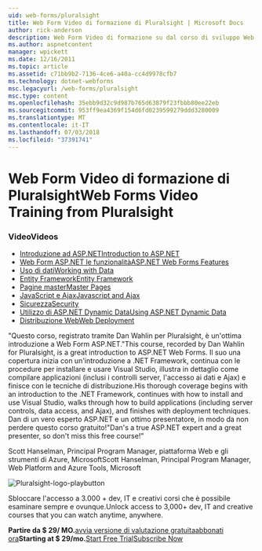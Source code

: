 ```yaml
---
uid: web-forms/pluralsight
title: Web Form Video di formazione di Pluralsight | Microsoft Docs
author: rick-anderson
description: Web Form Video di formazione su dal corso di sviluppo Web Form di Pluralsight This ASP.NET presenta numerose tecnologie chiave, che è necessario sapere come un DEV .NET....
ms.author: aspnetcontent
manager: wpickett
ms.date: 12/16/2011
ms.topic: article
ms.assetid: c71bb9b2-7136-4ce6-a40a-cc4d9978cfb7
ms.technology: dotnet-webforms
msc.legacyurl: /web-forms/pluralsight
msc.type: content
ms.openlocfilehash: 35ebb9d32c9d987b765d63879f23fbbb80ee22eb
ms.sourcegitcommit: 953ff9ea4369f154d6fd0239599279ddd3280009
ms.translationtype: MT
ms.contentlocale: it-IT
ms.lasthandoff: 07/03/2018
ms.locfileid: "37391741"
---
```

<a name="web-forms-video-training-from-pluralsight"></a><span data-ttu-id="75295-103">Web Form Video di formazione di Pluralsight</span><span class="sxs-lookup"><span data-stu-id="75295-103">Web Forms Video Training from Pluralsight</span></span>
====================
### <a name="videos"></a><span data-ttu-id="75295-104">Video</span><span class="sxs-lookup"><span data-stu-id="75295-104">Videos</span></span>

- [<span data-ttu-id="75295-105">Introduzione ad ASP.NET</span><span class="sxs-lookup"><span data-stu-id="75295-105">Introduction to ASP.NET</span></span>](https://pluralsight.com/training/Player?author=dan-wahlin&name=webforms-01&mode=live&clip=0&course=aspdotnet-webforms4-intro)
- [<span data-ttu-id="75295-106">Web Form ASP.NET le funzionalità</span><span class="sxs-lookup"><span data-stu-id="75295-106">ASP.NET Web Forms Features</span></span>](https://pluralsight.com/training/Player?author=dan-wahlin&name=webforms-02&mode=live&clip=0&course=aspdotnet-webforms4-intro)
- [<span data-ttu-id="75295-107">Uso di dati</span><span class="sxs-lookup"><span data-stu-id="75295-107">Working with Data</span></span>](https://pluralsight.com/training/Player?author=dan-wahlin&name=webforms-03&mode=live&clip=0&course=aspdotnet-webforms4-intro)
- [<span data-ttu-id="75295-108">Entity Framework</span><span class="sxs-lookup"><span data-stu-id="75295-108">Entity Framework</span></span>](https://pluralsight.com/training/Player?author=dan-wahlin&name=webforms-04&mode=live&clip=0&course=aspdotnet-webforms4-intro)
- [<span data-ttu-id="75295-109">Pagine master</span><span class="sxs-lookup"><span data-stu-id="75295-109">Master Pages</span></span>](https://pluralsight.com/training/Player?author=dan-wahlin&name=webforms-05&mode=live&clip=0&course=aspdotnet-webforms4-intro)
- [<span data-ttu-id="75295-110">JavaScript e Ajax</span><span class="sxs-lookup"><span data-stu-id="75295-110">Javascript and Ajax</span></span>](https://pluralsight.com/training/Player?author=dan-wahlin&name=webforms-06&mode=live&clip=0&course=aspdotnet-webforms4-intro)
- [<span data-ttu-id="75295-111">Sicurezza</span><span class="sxs-lookup"><span data-stu-id="75295-111">Security</span></span>](https://pluralsight.com/training/Player?author=dan-wahlin&name=webforms-07&mode=live&clip=0&course=aspdotnet-webforms4-intro)
- [<span data-ttu-id="75295-112">Utilizzo di ASP.NET Dynamic Data</span><span class="sxs-lookup"><span data-stu-id="75295-112">Using ASP.NET Dynamic Data</span></span>](https://pluralsight.com/training/Player?author=dan-wahlin&name=webforms-08&mode=live&clip=0&course=aspdotnet-webforms4-intro)
- [<span data-ttu-id="75295-113">Distribuzione Web</span><span class="sxs-lookup"><span data-stu-id="75295-113">Web Deployment</span></span>](https://pluralsight.com/training/Player?author=fritz-onion&name=webforms-09&mode=live&clip=0&course=aspdotnet-webforms4-intro)


<span data-ttu-id="75295-114">"Questo corso, registrato tramite Dan Wahlin per Pluralsight, è un'ottima introduzione a Web Form ASP.NET.</span><span class="sxs-lookup"><span data-stu-id="75295-114">"This course, recorded by Dan Wahlin for Pluralsight, is a great introduction to ASP.NET Web Forms.</span></span> <span data-ttu-id="75295-115">Il suo una copertura inizia con un'introduzione a .NET Framework, continua con le procedure per installare e usare Visual Studio, illustra in dettaglio come compilare applicazioni (inclusi i controlli server, l'accesso ai dati e Ajax) e finisce con le tecniche di distribuzione.</span><span class="sxs-lookup"><span data-stu-id="75295-115">His thorough coverage begins with an introduction to the .NET Framework, continues with how to install and use Visual Studio, walks through how to build applications (including server controls, data access, and Ajax), and finishes with deployment techniques.</span></span> <span data-ttu-id="75295-116">Dan di un vero esperto ASP.NET e un ottimo presentatore, in modo da non perdere questo corso gratuito!"</span><span class="sxs-lookup"><span data-stu-id="75295-116">Dan's a true ASP.NET expert and a great presenter, so don't miss this free course!"</span></span>

<span data-ttu-id="75295-117">Scott Hanselman, Principal Program Manager, piattaforma Web e gli strumenti di Azure, Microsoft</span><span class="sxs-lookup"><span data-stu-id="75295-117">Scott Hanselman, Principal Program Manager, Web Platform and Azure Tools, Microsoft</span></span>


![Pluralsight-logo-playbutton](pluralsight/_static/image1.png)

<span data-ttu-id="75295-119">Sbloccare l'accesso a 3.000 + dev, IT e creativi corsi che è possibile esaminare sempre e ovunque.</span><span class="sxs-lookup"><span data-stu-id="75295-119">Unlock access to 3,000+ dev, IT and creative courses that you can watch anytime, anywhere.</span></span>

<span data-ttu-id="75295-120">**Partire da $ 29/ MO.**[avvia versione di valutazione gratuita](https://pluralsight.com/microsoft/olt/subscribe/SubscriptionRedirector.aspx?freetrial=true&amp;utm_source=microsoft&amp;utm_medium=sponsored-page&amp;utm_content=webmatrix&amp;utm_campaign=microsoft-sponsored-course)[abbonati ora](https://pluralsight.com/microsoft/OLT/subscriptions.aspx?utm_source=microsoft&amp;utm_medium=sponsored-page&amp;utm_content=webmatrix&amp;utm_campaign=microsoft-sponsored-course)</span><span class="sxs-lookup"><span data-stu-id="75295-120">**Starting at $ 29/mo.**[Start Free Trial](https://pluralsight.com/microsoft/olt/subscribe/SubscriptionRedirector.aspx?freetrial=true&amp;utm_source=microsoft&amp;utm_medium=sponsored-page&amp;utm_content=webmatrix&amp;utm_campaign=microsoft-sponsored-course)[Subscribe Now](https://pluralsight.com/microsoft/OLT/subscriptions.aspx?utm_source=microsoft&amp;utm_medium=sponsored-page&amp;utm_content=webmatrix&amp;utm_campaign=microsoft-sponsored-course)</span></span>
